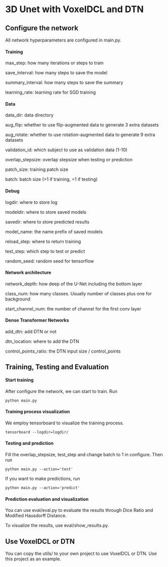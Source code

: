 # 3D Unet with VoxelDCL and DTN

## Configure the network
All network hyperparameters are configured in main.py.

#### Training

max_step: how many iterations or steps to train

save_interval: how many steps to save the model

summary_interval: how many steps to save the summary

learning_rate: learning rate for SGD training

#### Data

data_dir: data directory

aug_flip: whether to use flip-augmented data to generate 3 extra datasets

aug_rotate: whether to use rotation-augmented data to generate 9 extra datasets

validation_id: which subject to use as validation data (1-10)

overlap_stepsize: overlap stepsize when testing or prediction

patch_size: training patch size

batch: batch size (>1 if training, =1 if testing)

#### Debug

logdir: where to store log

modeldir: where to store saved models

savedir: where to store predicted results

model_name: the name prefix of saved models

reload_step: where to return training

test_step: which step to test or predict

random_seed: random seed for tensorflow

#### Network architecture

network_depth: how deep of the U-Net including the bottom layer

class_num: how many classes. Usually number of classes plus one for background

start_channel_num: the number of channel for the first conv layer

#### Dense Transformer Networks

add_dtn: add DTN or not

dtn_location: where to add the DTN

control_points_ratio: the DTN input size / control_points


## Training, Testing and Evaluation

#### Start training

After configure the network, we can start to train. Run
```
python main.py
```

#### Training process visualization

We employ tensorboard to visualize the training process.
```
tensorboard --logdir=logdir/
```

#### Testing and prediction

Fill the overlap_stepsize, test_step and change batch to 1 in configure. Then run
```
python main.py --action='test'
```

If you want to make predictions, run
```
python main.py --action='predict'
```

#### Prediction evaluation and visualization

You can use eval/eval.py to evaluate the results through Dice Ratio and Modified Hausdorff Distance.

To visualize the results, use eval/show_results.py.

## Use VoxelDCL or DTN

You can copy the utils/ to your own project to use VoxelDCL or DTN. Use this project as an example.
